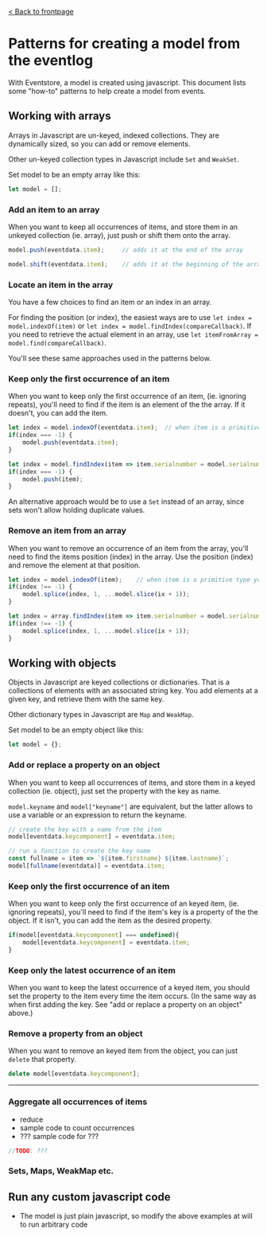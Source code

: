 [< Back to frontpage](./index.md)

# Patterns for creating a model from the eventlog
With Eventstore, a model is created using javascript.
This document lists some "how-to" patterns to help create a model from events.

## Working with arrays
Arrays in Javascript are un-keyed, indexed collections. They are dynamically sized, so you can add or remove elements.

Other un-keyed collection types in Javascript include `Set` and `WeakSet`.

Set model to be an empty array like this:
``` javascript
let model = [];
```


### Add an item to an array
When you want to keep all occurrences of items, and store them in an unkeyed collection (ie. array),
just push or shift them onto the array.

``` javascript
model.push(eventdata.item);		// adds it at the end of the array
```
``` javascript
model.shift(eventdata.item);	// adds it at the beginning of the array
```

### Locate an item in the array
You have a few choices to find an item or an index in an array.

For finding the position (or index), the easiest ways are to use `let index = model.indexOf(item)` or `let index = model.findIndex(compareCallback)`.
If you need to retrieve the actual element in an array, use `let itemFromArray = model.find(compareCallback)`.

You'll see these same approaches used in the patterns below.

### Keep only the first occurrence of an item
When you want to keep only the first occurrence of an item, (ie. ignoring repeats), you'll need to
find if the item is an element of the the array. If it doesn't, you can add the item.

``` javascript
let index = model.indexOf(eventdata.item);	// when item is a primitive type you can use .indexOf to find the index of an element
if(index === -1) {
	model.push(eventdata.item);
}
```

``` javascript
let index = model.findIndex(item => item.serialnumber = model.serialnumber);	// when item is a complex type, you're in charge of writing the comparer to use with .findIndex.
if(index === -1) {
	model.push(item);
}
```

An alternative approach would be to use a `Set` instead of an array, since sets won't allow holding duplicate values.

### Remove an item from an array
When you want to remove an occurrence of an item from the array, you'll need to find the items position (index) in
the array. Use the position (index) and remove the element at that position.

``` javascript
let index = model.indexOf(item);	// when item is a primitive type you can use .indexOf to find the index of an element
if(index !== -1) {
	model.splice(index, 1, ...model.slice(ix + 1));
}
```

``` javascript
let index = array.findIndex(item => item.serialnumber = model.serialnumber);	// when item is a complex, you're in charge of writing the comparer to use with .findIndex.
if(index !== -1) {
	model.splice(index, 1, ...model.slice(ix + 1));
}
```






## Working with objects
Objects in Javascript are keyed collections or dictionaries. That is a collections of elements with an associated string key.
You add elements at a given key, and retrieve them with the same key.

Other dictionary types in Javascript are `Map` and `WeakMap`.

Set model to be an empty object like this:
``` javascript
let model = {};
```

### Add or replace a property on an object
When you want to keep all occurrences of items, and store them in a keyed collection (ie. object),
just set the property with the key as name.

`model.keyname` and `model["keyname"]` are equivalent, but the latter allows to use a variable or an expression to return the keyname.

``` javascript
// create the key with a name from the item
model[eventdata.keycomponent] = eventdata.item;
```

``` javascript
// run a function to create the key name
const fullname = item => `${item.firstname} ${item.lastname}`;
model[fullname(eventdata)] = eventdata.item;
```

### Keep only the first occurrence of an item
When you want to keep only the first occurrence of an keyed item, (ie. ignoring repeats), you'll need to
find if the item's key is a property of the the object. If it isn't, you can add the item as the desired property.

``` javascript
if(model[eventdata.keycomponent] === undefined){
	model[eventdata.keycomponent] = eventdata.item;
}
```

### Keep only the latest occurrence of an item
When you want to keep the latest occurrence of a keyed item, you should set the property to the item every time the
item occurs. (In the same way as when first adding the key. See "add or replace a property on an object" above.)

### Remove a property from an object
When you want to remove an keyed item from the object, you can just `delete` that property.

``` javascript
delete model[eventdata.keycomponent];
```



---


### Aggregate all occurrences of items
- reduce
- sample code to count occurrences
- ??? sample code for ???
``` javascript
//TODO: ???
```

### Sets, Maps, WeakMap etc.


## Run any custom javascript code
- The model is just plain javascript, so modify the above examples at will to run arbitrary code
